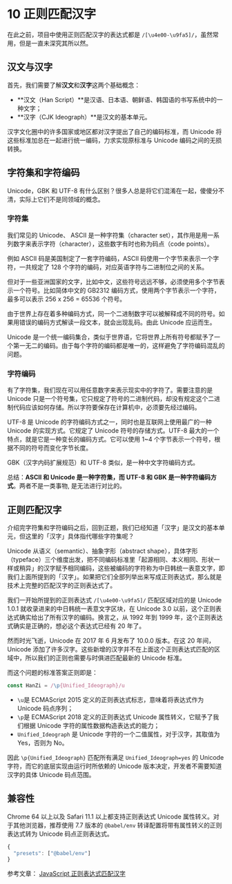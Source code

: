 # 10 正则匹配汉字

在此之前，项目中使用正则匹配汉字的表达式都是 `/[\u4e00-\u9fa5]/`，虽然常用，但是一直未深究其所以然。

## 汉文与汉字

首先，我们需要了解**汉文**和**汉字**这两个基础概念：

* **汉文（Han Script）**是汉语、日本语、朝鲜语、韩国语的书写系统中的一种文字；
* **汉字（CJK Ideograph）**是汉文的基本单元。

汉字文化圈中的许多国家或地区都对汉字提出了自己的编码标准，而 Unicode 将这些标准加总在一起进行统一编码，力求实现原标准与 Unicode 编码之间的无损转换。

## 字符集和字符编码

Unicode，GBK 和 UTF-8 有什么区别？很多人总是将它们混淆在一起，傻傻分不清，实际上它们不是同领域的概念。

### 字符集

我们常见的 Unicode、 ASCII 是一种字符集（character set），其作用是用一系列数字来表示字符（character），这些数字有时也称为码点（code points）。

例如 ASCII 码是美国制定了一套字符编码，ASCII 码使用一个字节来表示一个字符，一共规定了 128 个字符的编码，对应英语字符与二进制位之间的关系。

但对于一些亚洲国家的文字，比如中文，这些符号远远不够，必须使用多个字节表示一个符号。比如简体中文的 GB2312 编码方式，使用两个字节表示一个字符，最多可以表示 256 x 256 = 65536 个符号。

由于世界上存在着多种编码方式，同一个二进制数字可以被解释成不同的符号。如果用错误的编码方式解读一段文本，就会出现乱码。由此 Unicode 应运而生。

Unicode 是一个统一编码集合，类似于世界语，它将世界上所有符号都赋予了一个第一无二的编码。由于每个字符的编码都是唯一的，这样避免了字符编码混乱的问题。

### 字符编码

有了字符集，我们现在可以用任意数字来表示现实中的字符了。需要注意的是 Unicode 只是一个符号集，它只规定了符号的二进制代码，却没有规定这个二进制代码应该如何存储。所以字符要保存在计算机中，必须要先经过编码。

UTF-8 是 Unicode 的字符编码方式之一，同时也是互联网上使用最广的一种 Unicode 的实现方式。它规定了 Unicode 符号的存储方式。UTF-8 最大的一个特点，就是它是一种变长的编码方式。它可以使用 1~4 个字节表示一个符号，根据不同的符号而变化字节长度。

GBK（汉字内码扩展规范）和 UTF-8 类似，是一种中文字符编码方式。

总结：**ASCII 和 Unicode 是一种字符集，而 UTF-8 和 GBK 是一种字符编码方式**。两者不是一类事物, 是无法进行对比的。

## 正则匹配汉字

介绍完字符集和字符编码之后，回到正题，我们已经知道「汉字」是汉文的基本单元，但这里的「汉字」具体指代哪些字符集呢？

Unicode 从语义（semantic）、抽象字形（abstract shape），具体字形（typeface）三个维度出发，把不同编码标准里「起源相同、本义相同、形状一样或稍异」的汉字赋予相同编码，这些被编码的字符称为中日韩统一表意文字，即我们上面所提到的「汉字」。如果把它们全部列举出来写成正则表达式，那么就是技术上完整的匹配汉字的正则表达式了。

我们一开始所提到的正则表达式 `/[\u4e00-\u9fa5]/` 匹配区域对应的是 Unicode 1.0.1 就收录进来的中日韩统一表意文字区块，在 Unicode 3.0 以前，这个正则表达式确实给出了所有汉字的编码。换言之，从 1992 年到 1999 年，这个正则表达式确实是正确的，想必这个表达式已经有 20 年了。

然而时光飞逝，Unicode 在 2017 年 6 月发布了 10.0.0 版本。在这 20 年间，Unicode 添加了许多汉字。这些新增的汉字并不在上面这个正则表达式匹配的区域中，所以我们的正则也需要与时俱进匹配最新的 Unicode 标准。

而这个问题的标准答案正则即是：

```javascript
const HanZi = /\p{Unified_Ideograph}/u
```

* `\u`是 ECMAScript 2015 定义的正则表达式标志，意味着将表达式作为 Unicode 码点序列；
* `\p`是 ECMAScript 2018 定义的正则表达式 Unicode 属性转义，它赋予了我们根据 Unicode 字符的属性数据构造表达式的能力；
* `Unified_Ideograph` 是 Unicode 字符的一个二值属性，对于汉字，其取值为 Yes，否则为 No。

因此 `\p{Unified_Ideograph}` 匹配所有满足 `Unified_Ideograph=yes` 的 Unicode 字符，而它的底层实现由运行时所依赖的 Unicode 版本决定，开发者不需要知道汉字的具体 Unicode 码点范围。

## 兼容性

Chrome 64 以上以及 Safari 11.1 以上都支持正则表达式 Unicode 属性转义。对于其他浏览器，推荐使用 7.7 版本的 `@babel/env` 转译配置将带有属性转义的正则表达式转为 Unicode 码点正则表达式。

```javascript
{
  "presets": ["@babel/env"]
}
```

参考文章： [JavaScript 正则表达式匹配汉字](https://zhuanlan.zhihu.com/p/33335629)

